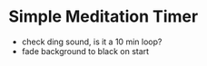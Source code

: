 # Simple Meditation Timer

* check ding sound, is it a 10 min loop?
* fade background to black on start

